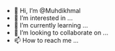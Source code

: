 - 👋 Hi, I’m @Muhdikhmal
- 👀 I’m interested in ...
- 🌱 I’m currently learning ...
- 💞️ I’m looking to collaborate on ...
- 📫 How to reach me ...

<!---
Muhdikhmal/Muhdikhmal is a ✨ special ✨ repository because its `README.md` (this file) appears on your GitHub profile.
You can click the Preview link to take a look at your changes.
--->
